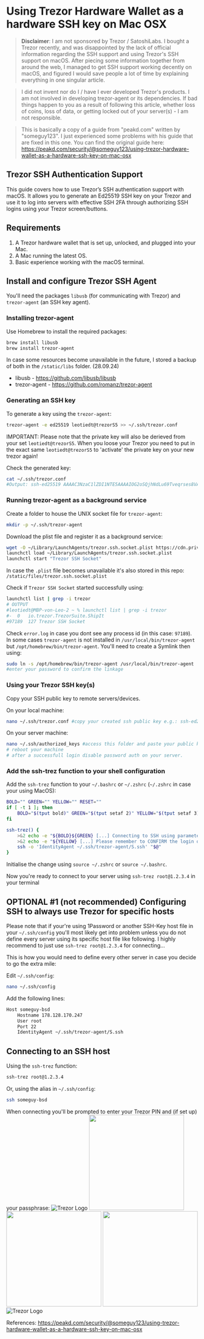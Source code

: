 
# Using Trezor Hardware Wallet as a hardware SSH key on Mac OSX

> **Disclaimer**: I am not sponsored by Trezor / SatoshiLabs. I bought a Trezor recently, and was disappointed by the lack of official information regarding the SSH support and using Trezor's SSH support on macOS. After piecing some information together from around the web, I managed to get SSH support working decently on macOS, and figured I would save people a lot of time by explaining everything in one singular article.

> I did not invent nor do I / have I ever developed Trezor's products. I am not involved in developing trezor-agent or its dependencies. If bad things happen to you as a result of following this article, whether loss of coins, loss of data, or getting locked out of your server(s) - I am not responsible.

> This is basically a copy of a guide from "peakd.com" written by "someguy123". I just experienced some problems with his guide that are fixed in this one. You can find the original guide here: https://peakd.com/security/@someguy123/using-trezor-hardware-wallet-as-a-hardware-ssh-key-on-mac-osx 


## Trezor SSH Authentication Support

This guide covers how to use Trezor’s SSH authentication support with macOS. It allows you to generate an Ed25519 SSH key on your Trezor and use it to log into servers with effective SSH 2FA through authorizing SSH logins using your Trezor screen/buttons.

## Requirements

1. A Trezor hardware wallet that is set up, unlocked, and plugged into your Mac.
2. A Mac running the latest OS.
3. Basic experience working with the macOS terminal.

## Install and configure Trezor SSH Agent

You'll need the packages `libusb` (for communicating with Trezor) and `trezor-agent` (an SSH key agent).

### Installing trezor-agent

Use Homebrew to install the required packages:

```bash
brew install libusb
brew install trezor-agent
```

In case some resources become unavailable in the future, I stored a backup of both in the `/static/libs` folder. (28.09.24)

- libusb - https://github.com/libusb/libusb
- trezor-agent - https://github.com/romanz/trezor-agent

### Generating an SSH key

To generate a key using the `trezor-agent`:

```bash
trezor-agent -e ed25519 leotiedt@trezorS5 >> ~/.ssh/trezor.conf
```

IMPORTANT: Please note that the private key will also be derieved from your set `leotiedt@trezorS5`. When you loose your Trezor you need to put in the exact same `leotiedt@trezorS5` to 'activate' the private key on your new trezor again!

Check the generated key:

```bash
cat ~/.ssh/trezor.conf
#Output: ssh-ed25519 AAAAC3NzaC1lZDI1NTE5AAAAIOG2oSQjhNdLu69Tveqrses8VAoaqwYdB81eypWQE9D <ssh://leotiedt@trezorS5|ed25519>
```

### Running trezor-agent as a background service

Create a folder to house the UNIX socket file for `trezor-agent`:

```bash
mkdir -p ~/.ssh/trezor-agent
```

Download the plist file and register it as a background service:

```bash
wget -O ~/Library/LaunchAgents/trezor.ssh.socket.plist https://cdn.privex.io/extras/configs/trezor.ssh.socket.plist
launchctl load ~/Library/LaunchAgents/trezor.ssh.socket.plist
launchctl start "Trezor SSH Socket"
```

In case the `.plist` file becomes unavailable it's also stored in this repo: `/static/files/trezor.ssh.socket.plist`

Check if `Trezor SSH Socket` started successfully using:
```bash
launchctl list | grep -i trezor
# OUTPUT
#leotiedt@MBP-von-Leo-2 ~ % launchctl list | grep -i trezor
#-	0	io.trezor.TrezorSuite.ShipIt
#97189	127	Trezor SSH Socket
```
Check `error.log` in case you dont see any process id (in this case: `97189`). In some cases `trezor-agent` is not installed in `/usr/local/bin/trezor-agent` but  `/opt/homebrew/bin/trezor-agent`. You'll need to create a Symlink then using:
```bash
sudo ln -s /opt/homebrew/bin/trezor-agent /usr/local/bin/trezor-agent
#enter your password to confirm the linkage
```

### Using your Trezor SSH key(s)

Copy your SSH public key to remote servers/devices.

On your local machine:

```bash
nano ~/.ssh/trezor.conf #copy your created ssh public key e.g.: ssh-ed25519 AAAAC3NzaC1lZDI1NTE5AAAAIOG2oSQjhNdLu69Tveqrses8VAoaqwYdB81eypWQE9D <ssh://leotiedt@trezorS5|ed25519>
```

On your server machine:

```bash
nano ~/.ssh/authorized_keys #access this folder and paste your public key
# reboot your machine
# after a successfull login disable password auth on your server.
```

### Add the ssh-trez function to your shell configuration

Add the `ssh-trez` function to your `~/.bashrc` or `~/.zshrc` (`~/.zshrc` in case your using MacOS):

```bash
BOLD="" GREEN="" YELLOW="" RESET=""
if [ -t 1 ]; then
    BOLD="$(tput bold)" GREEN="$(tput setaf 2)" YELLOW="$(tput setaf 3)" RESET="$(tput sgr0)"
fi

ssh-trez() {
    >&2 echo -e "${BOLD}${GREEN} [...] Connecting to SSH using parameters:${RESET} $*"
    >&2 echo -e "${YELLOW} [...] Please remember to CONFIRM the login on your Trezor!${RESET}"
    ssh -o 'IdentityAgent ~/.ssh/trezor-agent/S.ssh' "$@"
}
```

Initialise the change using `source ~/.zshrc` or `source ~/.bashrc`.

Now you're ready to connect to your server using `ssh-trez root@1.2.3.4` in your terminal


## OPTIONAL #1 (not recommended) Configuring SSH to always use Trezor for specific hosts

Please note that if your're using 1Password or another SSH-Key host file in your `~/.ssh/config` you'll most likely get into problem unless you do not define every server using its specific host file like following. I highly recommend to just use `ssh-trez root@1.2.3.4` for connecting...

This is how you would need to define every other server in case you decide to go the extra mile:

Edit `~/.ssh/config`:

```bash
nano ~/.ssh/config
```

Add the following lines:

```bash
Host someguy-bsd
    Hostname 178.128.170.247
    User root
    Port 22
    IdentityAgent ~/.ssh/trezor-agent/S.ssh
```

## Connecting to an SSH host

Using the `ssh-trez` function:

```bash
ssh-trez root@1.2.3.4
```

Or, using the alias in `~/.ssh/config`:

```bash
ssh someguy-bsd
```

When connecting you'll be prompted to enter your Trezor PIN and (if set up) your passphrase:
![Trezor Logo](static/images/Bildschirmfoto%202024-09-28%20um%2012.59.54.png)
<img src="static/images/trezor_pin_input.png" width="250" />
<img src="static/images/trezor_user_data.png" width="250" />
<img src="static/images/trezor_confirm.png" width="250" />
![Trezor Logo](static/images/Bildschirmfoto%202024-09-28%20um%2013.07.58.png)


References:
https://peakd.com/security/@someguy123/using-trezor-hardware-wallet-as-a-hardware-ssh-key-on-mac-osx
